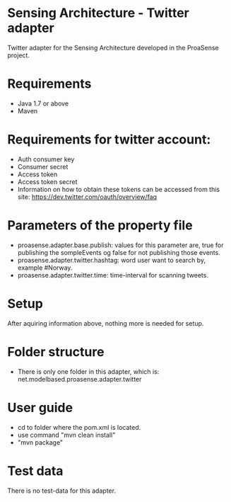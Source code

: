 # Sensing Architecture - Twitter adapter
  Twitter adapter for the Sensing Architecture developed in the ProaSense project.

# Requirements
  * Java 1.7 or above
  * Maven
  
  # Requirements for twitter account:
  * Auth consumer key
  * Consumer secret
  * Access token
  * Access token secret
  * Information on how to obtain these tokens can be accessed from this site: 
    https://dev.twitter.com/oauth/overview/faq

# Parameters of the property file
  * proasense.adapter.base.publish: values for this parameter are, true for publishing the sompleEvents og false 
    for not publishing those events.
  * proasense.adapter.twitter.hashtag: word user want to search by, example #Norway.
  * proasense.adapter.twitter.time: time-interval for scanning tweets.
  
# Setup
  After aquiring information above, nothing more is needed for setup.

# Folder structure
  * There is only one folder in this adapter, which is:
    net.modelbased.proasense.adapter.twitter

# User guide
  * cd to folder where the pom.xml is located.
  * use command "mvn clean install"
  * "mvn package"

# Test data
  There is no test-data for this adapter.

